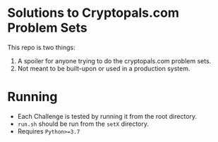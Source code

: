 # Solutions to Cryptopals.com Problem Sets
This repo is two things:
1) A spoiler for anyone trying to do the cryptopals.com problem sets.
2) Not meant to be built-upon or used in a production system.


# Running
* Each Challenge is tested by running it from the root directory.
* `run.sh` should be run from the `setX` directory.
* Requires `Python>=3.7`